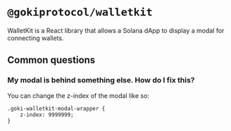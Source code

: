 # `@gokiprotocol/walletkit`

WalletKit is a React library that allows a Solana dApp to display a modal for connecting wallets.

## Common questions

### My modal is behind something else. How do I fix this?

You can change the z-index of the modal like so:

```
.goki-walletkit-modal-wrapper {
    z-index: 9999999;
}
```
